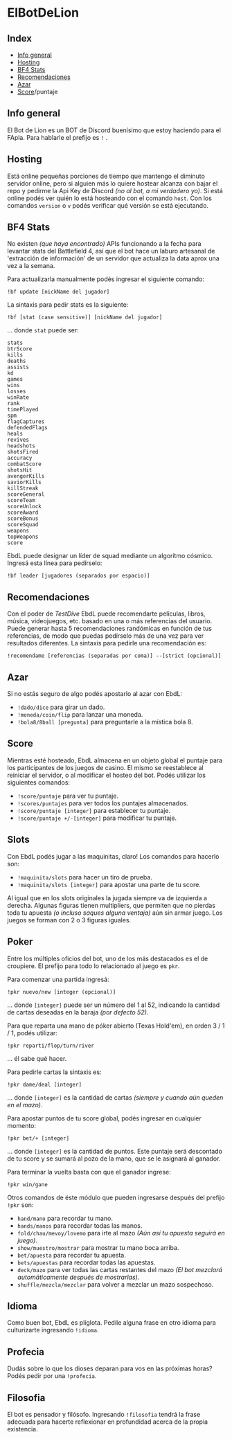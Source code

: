# ElBotDeLion

## Index
* [Info general](#info-general)
* [Hosting](#hosting)
* [BF4 Stats](#bf4-stats)
* [Recomendaciones](#recomendaciones)
* [Azar](#azar)
* [Score](#score)/puntaje


## Info general
El Bot de Lion es un BOT de Discord buenísimo que estoy haciendo para el FApla.
Para hablarle el prefijo es `!` .


## Hosting
Está online pequeñas porciones de tiempo que mantengo el diminuto servidor online, pero si alguien más lo quiere hostear alcanza con bajar el repo y pedirme la Api Key de Discord *(no al bot, a mi verdadero yo)*.
Si está online podés ver quién lo está hosteando con el comando `host`.
Con los comandos `version` o `v` podés verificar qué versión se está ejecutando.


## BF4 Stats
No existen *(que haya encontrado)* APIs funcionando a la fecha para levantar stats del Battlefield 4, así que el bot hace un laburo artesanal de 'extracción de información' de un servidor que actualiza la data aprox una vez a la semana.

Para actualizarla manualmente podés ingresar el siguiente comando:
```
!bf update [nickName del jugador]
```

La sintaxis para pedir stats es la siguiente:
```
!bf [stat (case sensitive)] [nickName del jugador]
```
... donde `stat` puede ser:
```
stats
btrScore
kills
deaths
assists
kd
games
wins
losses
winRate
rank
timePlayed
spm
flagCaptures
defendedFlags
heals
revives
headshots
shotsFired
accuracy
combatScore
shotsHit
avengerKills
saviorKills
killStreak
scoreGeneral
scoreTeam
scoreUnlock
scoreAward
scoreBonus
scoreSquad
weapons
topWeapons
score
```

EbdL puede designar un líder de squad mediante un algorítmo cósmico. Ingresá esta línea para pedírselo:
```
!bf leader [jugadores (separados por espacio)]
```


## Recomendaciones
Con el poder de *TestDive* EbdL puede recomendarte películas, libros, música, videojuegos, etc. basado en una o más referencias del usuario. Puede generar hasta 5 recomendaciones randómicas en función de tus referencias, de modo que puedas pedírselo más de una vez para ver resultados diferentes.
La sintaxis para pedirle una recomendación es:
```
!recomendame [referencias (separadas por coma)] --[strict (opcional)]
```


## Azar
Si no estás seguro de algo podés apostarlo al azar con EbdL:
* `!dado/dice` para girar un dado.
* `!moneda/coin/flip` para lanzar una moneda.
* `!bola8/8ball [pregunta]` para preguntarle a la mística bola 8.


## Score
Mientras esté hosteado, EbdL almacena en un objeto global el puntaje para los participantes de los juegos de casino. El mismo se reestablece al reiniciar el servidor, o al modificar el hosteo del bot. Podés utilizar los siguientes comandos:
* `!score/puntaje` para ver tu puntaje.
* `!scores/puntajes` para ver todos los puntajes almacenados.
* `!score/puntaje [integer]` para establecer tu puntaje.
* `!score/puntaje +/-[integer]` para modificar tu puntaje.


## Slots
Con EbdL podés jugar a las maquinitas, claro! Los comandos para hacerlo son:
* `!maquinita/slots` para hacer un tiro de prueba.
* `!maquinita/slots [integer]` para apostar una parte de tu score.

Al igual que en los slots originales la jugada siempre va de izquierda a derecha. Algunas figuras tienen multipliers, que permiten que no pierdas toda tu apuesta *(o incluso saques alguna ventaja)* aún sin armar juego. Los juegos se forman con 2 o 3 figuras iguales.


## Poker
Entre los múltiples oficios del bot, uno de los más destacados es el de croupiere. El prefijo para todo lo relacionado al juego es `pkr`.

Para comenzar una partida ingresá:
```
!pkr nuevo/new [integer (opcional)]
```
... donde `[integer]` puede ser un número del 1 al 52, indicando la cantidad de cartas deseadas en la baraja *(por defecto 52)*.

Para que reparta una mano de póker abierto (Texas Hold'em), en orden 3 / 1 / 1, podés utilizar:
```
!pkr reparti/flop/turn/river
```
... él sabe qué hacer.

Para pedirle cartas la sintaxis es:
```
!pkr dame/deal [integer]
```
... donde `[integer]` es la cantidad de cartas *(siempre y cuando aún queden en el mazo)*.


Para apostar puntos de tu score global, podés ingresar en cualquier momento:
```
!pkr bet/+ [integer]
```
... donde `[integer]` es la cantidad de puntos. Este puntaje será descontado de tu score y se sumará al pozo de la mano, que se le asignará al ganador.

Para terminar la vuelta basta con que el ganador ingrese:
```
!pkr win/gane
```

Otros comandos de éste módulo que pueden ingresarse después del prefijo `!pkr` son:
* `hand/mano` para recordar tu mano.
* `hands/manos` para recordar todas las manos.
* `fold/chau/mevoy/lovemo` para irte al mazo *(Aún así tu apuesta seguirá en juego)*.
* `show/muestro/mostrar` para mostrar tu mano boca arriba.
* `bet/apuesta` para recordar tu apuesta.
* `bets/apuestas` para recordar todas las apuestas.
* `deck/mazo` para ver todas las cartas restantes del mazo *(El bot mezclará automáticamente después de mostrarlas)*.
* `shuffle/mezcla/mezclar` para volver a mezclar un mazo sospechoso.


## Idioma
Como buen bot, EbdL es plíglota. Pedile alguna frase en otro idioma para culturizarte ingresando `!idioma`.


## Profecia
Dudás sobre lo que los dioses deparan para vos en las próximas horas? Podés pedir por una `!profecia`.


## Filosofia
El bot es pensador y filósofo. Ingresando `!filosofia` tendrá la frase adecuada para hacerte reflexionar en profundidad acerca de la propia existencia.
